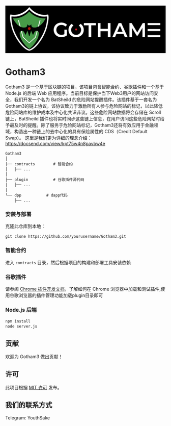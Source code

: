 ![](https://github.com/takiAA/gotham3/blob/main/images/2251682868507_.pic.jpg?raw=true)

# Gotham3
Gotham3 是一个基于区块链的项目，该项目包含智能合约、谷歌插件和一个基于 Node.js 的后端 Web 应用程序。当前目标是保护当下Web3用户的网站访问安全，我们开发一个名为 BatSheild 的危险网站提醒插件。该插件基于一套名为 Gotham3的链上协议，该协议致力于激励所有人参与危险网站的标记，以此降低危险网站库的维护成本及中心化共识非议。这些危险网站数据将会存储在 Scroll 链上，BatSheild 插件也将实时同步这些链上信息，在用户访问这些危险网站时给予最及时的提醒。除了服务于危险网站标记，Gotham3还将有效应用于金融领域，构造出一种链上的去中心化的具有保险属性的 CDS（Credit Default Swap）。
这里是我们更为详细的理念介绍：https://docsend.com/view/kpt75w4n8pavbw4e

```
Gotham3
│
├── contracts        # 智能合约 
│   ├── ...
│
├── plugin           # 谷歌插件源代码
│   ├── ...
│
└── dpp           # dapp代码
    ├── ...

```

### 安装与部署

克隆此仓库到本地：

```
git clone https://github.com/yourusername/Gotham3.git
```

### 智能合约

进入 `contracts` 目录，然后根据项目的构建和部署工具安装依赖

### 谷歌插件

请参阅 [Chrome 插件开发文档](https://developer.chrome.com/docs/extensions/mv3/getstarted/)，了解如何在 Chrome 浏览器中加载和测试插件,使用谷歌浏览器的插件管理功能加载plugin目录即可

### Node.js 后端

```
npm install
node server.js
```

## 贡献

欢迎为 Gotham3 做出贡献！

## 许可

此项目根据 [MIT 许可](https://chat.openai.com/LICENSE) 发布。

## 我们的联系方式

Telegram: YouthSake
